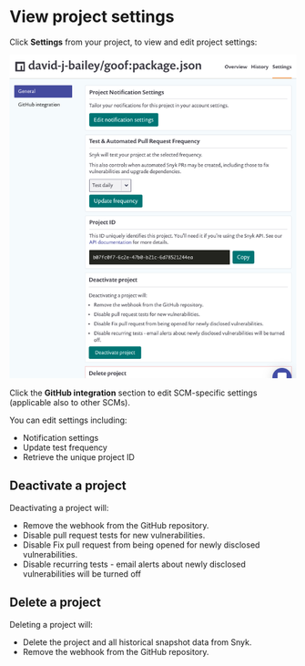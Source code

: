 # View project settings

Click **Settings** from your project, to view and edit project settings:

![](../../.gitbook/assets/screenshot_2021-04-14_at_09.23.38.png)

Click the **GitHub integration** section to edit SCM-specific settings \(applicable also to other SCMs\).

You can edit settings including:

* Notification settings
* Update test frequency
* Retrieve the unique project ID

## Deactivate a project

Deactivating a project will:

* Remove the webhook from the GitHub repository.
* Disable pull request tests for new vulnerabilities.
* Disable Fix pull request from being opened for newly disclosed vulnerabilities.
* Disable recurring tests - email alerts about newly disclosed vulnerabilities will be turned off

## Delete a project

Deleting a project will:

* Delete the project and all historical snapshot data from Snyk.
* Remove the webhook from the GitHub repository.

